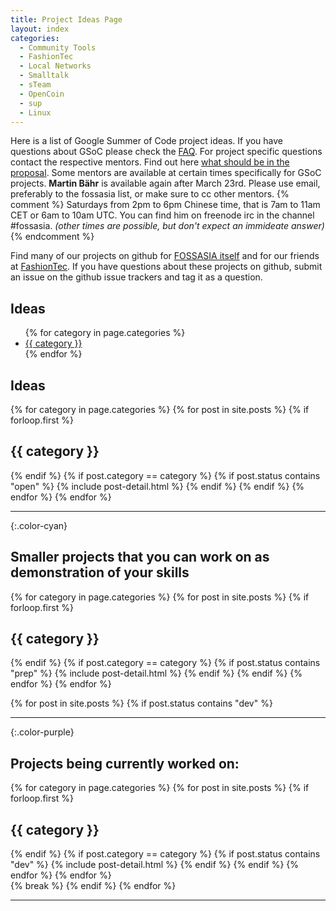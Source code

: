 ```yaml
---
title: Project Ideas Page
layout: index
categories:
  - Community Tools
  - FashionTec
  - Local Networks
  - Smalltalk
  - sTeam
  - OpenCoin
  - sup
  - Linux
---
```


Here is a list of Google Summer of Code project ideas. If you have questions about GSoC please check the [FAQ](http://www.google-melange.com/gsoc/document/show/gsoc_program/google/gsoc2015/help_page). For project specific questions contact the respective mentors. Find out here [what should be in the proposal](gsoc-faq.html). Some mentors are available at certain times specifically for GSoC projects. **Martin Bähr** is available again after March 23rd. Please use email, preferably to the fossasia list, or make sure to cc other mentors. {% comment %} Saturdays from 2pm to 6pm Chinese time, that is 7am to 11am CET or 6am to 10am UTC. You can find him on freenode irc in the channel #fossasia. _(other times are possible, but don't expect an immideate answer)_{% endcomment %}

Find many of our projects on github for [FOSSASIA itself](http://github.com/fossasia/) and for our friends at [FashionTec](https://github.com/fashiontec/). If you have questions about these projects on github, submit an issue on the github issue trackers and tag it as a question.

<div class="project-contents">
  <h2>Ideas</h2>
  <ul>
    {% for category in page.categories %}
    <li>
      <a href="#{{ category }}">{{ category }}</a>
    </li>
    {% endfor %}
  </ul>
</div>

## Ideas


<div>
  {% for category in page.categories %}
    {% for post in site.posts %}
      {% if forloop.first %}
        <h2 id="{{ category }}" class="project-category">{{ category }}</h2>
      {% endif %}
      {% if post.category == category %}
        {% if post.status contains "open" %}
          <span>{% include post-detail.html %}</span>
        {% endif %}
      {% endif %}
    {% endfor %}
  {% endfor %}
</div>

* * *

{:.color-cyan}
## Smaller projects that you can work on as demonstration of your skills

<div>
  {% for category in page.categories %}
    {% for post in site.posts %}
      {% if forloop.first %}
        <h2 id="{{ category }}" class="project-category">{{ category }}</h2>
      {% endif %}
      {% if post.category == category %}
        {% if post.status contains "prep" %}
          <span>{% include post-detail.html %}</span>
        {% endif %}
      {% endif %}
    {% endfor %}
  {% endfor %}
</div>

  {% for post in site.posts %}
    {% if post.status contains "dev" %}
* * *

{:.color-purple}
## Projects being currently worked on:

<div>
  {% for category in page.categories %}
    {% for post in site.posts %}
      {% if forloop.first %}
        <h2 id="{{ category }}" class="project-category">{{ category }}</h2>
      {% endif %}
      {% if post.category == category %}
        {% if post.status contains "dev" %}
          <span>{% include post-detail.html %}</span>
        {% endif %}
      {% endif %}
    {% endfor %}
  {% endfor %}
</div>
      {% break %}
    {% endif %}
  {% endfor %}

* * *
